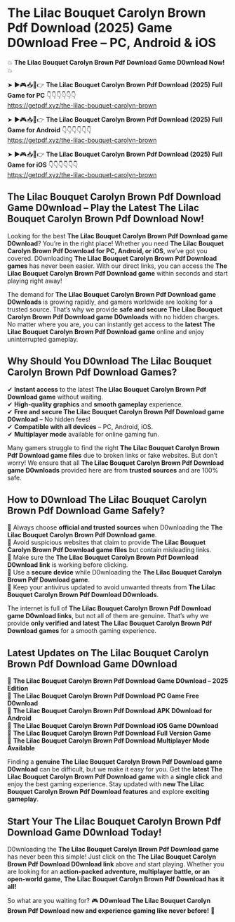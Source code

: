 # The Lilac Bouquet Carolyn Brown Pdf Download (2025) Game D0wnload Free – PC, Android & iOS

💥 **The Lilac Bouquet Carolyn Brown Pdf Download Game D0wnload Now!** 💥  

➤ ►🎮📥📱👉 **The Lilac Bouquet Carolyn Brown Pdf Download (2025) Full Game for PC** 👇👇👇👇👇👇  
https://getpdf.xyz/the-lilac-bouquet-carolyn-brown  

➤ ►🎮📥📱👉 **The Lilac Bouquet Carolyn Brown Pdf Download (2025) Full Game for Android** 👇👇👇👇👇👇  
https://getpdf.xyz/the-lilac-bouquet-carolyn-brown  

➤ ►🎮📥📱👉 **The Lilac Bouquet Carolyn Brown Pdf Download (2025) Full Game for iOS** 👇👇👇👇👇👇  
https://getpdf.xyz/the-lilac-bouquet-carolyn-brown  

## The Lilac Bouquet Carolyn Brown Pdf Download Game D0wnload – Play the Latest The Lilac Bouquet Carolyn Brown Pdf Download Now!

Looking for the best **The Lilac Bouquet Carolyn Brown Pdf Download game D0wnload**? You’re in the right place! Whether you need **The Lilac Bouquet Carolyn Brown Pdf Download for PC, Android, or iOS**, we’ve got you covered. D0wnloading **The Lilac Bouquet Carolyn Brown Pdf Download games** has never been easier. With our direct links, you can access the **The Lilac Bouquet Carolyn Brown Pdf Download game** within seconds and start playing right away!  

The demand for **The Lilac Bouquet Carolyn Brown Pdf Download game D0wnloads** is growing rapidly, and gamers worldwide are looking for a trusted source. That’s why we provide **safe and secure The Lilac Bouquet Carolyn Brown Pdf Download game D0wnloads** with no hidden charges. No matter where you are, you can instantly get access to the **latest The Lilac Bouquet Carolyn Brown Pdf Download game** online and enjoy uninterrupted gameplay.  

## **Why Should You D0wnload The Lilac Bouquet Carolyn Brown Pdf Download Games?**  

✔ **Instant access** to the latest **The Lilac Bouquet Carolyn Brown Pdf Download game** without waiting.  
✔ **High-quality graphics** and **smooth gameplay** experience.  
✔ **Free and secure The Lilac Bouquet Carolyn Brown Pdf Download game D0wnload** – No hidden fees!  
✔ **Compatible with all devices** – PC, Android, iOS.  
✔ **Multiplayer mode** available for online gaming fun.  

Many gamers struggle to find the right **The Lilac Bouquet Carolyn Brown Pdf Download game files** due to broken links or fake websites. But don’t worry! We ensure that all **The Lilac Bouquet Carolyn Brown Pdf Download game D0wnloads** provided here are from **trusted sources** and are 100% safe.  

## **How to D0wnload The Lilac Bouquet Carolyn Brown Pdf Download Game Safely?**  

📌 Always choose **official and trusted sources** when D0wnloading the **The Lilac Bouquet Carolyn Brown Pdf Download game**.  
📌 Avoid suspicious websites that claim to provide **The Lilac Bouquet Carolyn Brown Pdf Download game files** but contain misleading links.  
📌 Make sure the **The Lilac Bouquet Carolyn Brown Pdf Download D0wnload link** is working before clicking.  
📌 Use a **secure device** while D0wnloading the **The Lilac Bouquet Carolyn Brown Pdf Download game**.  
📌 Keep your antivirus updated to avoid unwanted threats from **The Lilac Bouquet Carolyn Brown Pdf Download D0wnloads**.  

The internet is full of **The Lilac Bouquet Carolyn Brown Pdf Download game D0wnload links**, but not all of them are genuine. That’s why we provide **only verified and latest The Lilac Bouquet Carolyn Brown Pdf Download games** for a smooth gaming experience.  

## **Latest Updates on The Lilac Bouquet Carolyn Brown Pdf Download Game D0wnload**  

🔹 **The Lilac Bouquet Carolyn Brown Pdf Download Game D0wnload – 2025 Edition**  
🔹 **The Lilac Bouquet Carolyn Brown Pdf Download PC Game Free D0wnload**  
🔹 **The Lilac Bouquet Carolyn Brown Pdf Download APK D0wnload for Android**  
🔹 **The Lilac Bouquet Carolyn Brown Pdf Download iOS Game D0wnload**  
🔹 **The Lilac Bouquet Carolyn Brown Pdf Download Full Version Game**  
🔹 **The Lilac Bouquet Carolyn Brown Pdf Download Multiplayer Mode Available**  

Finding a **genuine The Lilac Bouquet Carolyn Brown Pdf Download game D0wnload** can be difficult, but we make it easy for you. Get the **latest The Lilac Bouquet Carolyn Brown Pdf Download game** with a **single click** and enjoy the best gaming experience. Stay updated with **new The Lilac Bouquet Carolyn Brown Pdf Download features** and explore **exciting gameplay**.  

## **Start Your The Lilac Bouquet Carolyn Brown Pdf Download Game D0wnload Today!**  

D0wnloading the **The Lilac Bouquet Carolyn Brown Pdf Download game** has never been this simple! Just click on the **The Lilac Bouquet Carolyn Brown Pdf Download D0wnload link** above and start playing. Whether you are looking for an **action-packed adventure, multiplayer battle, or an open-world game**, **The Lilac Bouquet Carolyn Brown Pdf Download has it all!**  

So what are you waiting for? 🎮 **D0wnload The Lilac Bouquet Carolyn Brown Pdf Download now and experience gaming like never before!** 🚀  